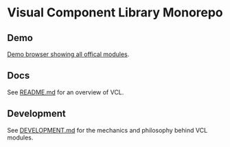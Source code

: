 # Visual Component Library Monorepo

## Demo

[Demo browser showing all offical modules](https://vcl.github.io/).

## Docs

See [README.md](doc/README.md) for an overview of VCL.

## Development

See [DEVELOPMENT.md](doc/DEVELOPMENT.md) for the mechanics and philosophy behind VCL modules.
